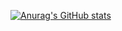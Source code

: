 [![Anurag's GitHub stats](https://github-readme-stats.vercel.app/api?Bruyz=anuraghazra)](https://github.com/anuraghazra/github-readme-stats)
